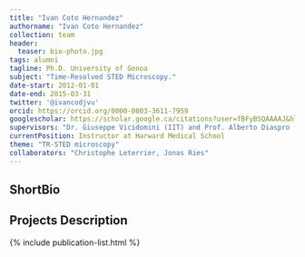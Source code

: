 ```yaml
---
title: "Ivan Coto Hernandez"
authorname: "Ivan Coto Hernandez"
collection: team
header:
  teaser: bio-photo.jpg
tags: alumni
tagline: Ph.D. University of Genoa 
subject: "Time-Resolved STED Microscopy."
date-start: 2012-01-01
date-end: 2015-03-31
twitter: '@ivancodjvu'
orcid: https://orcid.org/0000-0003-3611-7959
googlescholar: https://scholar.google.ca/citations?user=fBFyBSQAAAAJ&hl=en
supervisors: "Dr. Giuseppe Vicidomini (IIT) and Prof. Alberto Diaspro (IIT)"
currentPosition: Instructor at Harward Medical School
theme: "TR-STED microscopy"
collaborators: "Christophe Leterrier, Jonas Ries"
---
```


<h2>ShortBio</h2>
<!--- Text --->

<h2>Projects Description</h2>
<!--- Text --->

<!---{% include author-research-themes.html %}--->
<!---{% include team-member-collaborators.html %}--->
{% include publication-list.html %}

